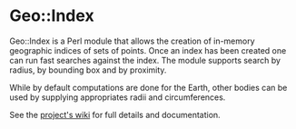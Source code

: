 # Geo::Index

Geo::Index is a Perl module that allows the creation of in-memory geographic 
indices of sets of points.  Once an index has been created one can run fast 
searches against the index.  The module supports search by radius, by 
bounding box and by proximity.

While by default computations are done for the Earth, other bodies can be 
used by supplying appropriates radii and circumferences.

See the [project's wiki](https://github.com/Alex-Kent/Geo-Index/wiki) for full details and documentation.
